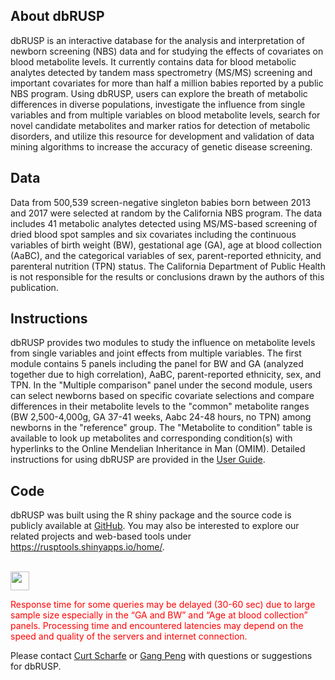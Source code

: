 ## About dbRUSP

dbRUSP is an interactive database for the analysis and interpretation of newborn screening (NBS) data and for studying the effects of covariates on blood metabolite levels. It currently contains data for blood metabolic analytes detected by tandem mass spectrometry (MS/MS) screening and important covariates for more than half a million babies reported by a public NBS program. Using dbRUSP, users can explore the breath of metabolic differences in diverse populations, investigate the influence from single variables and from multiple variables on blood metabolite levels, search for novel candidate metabolites and marker ratios for detection of metabolic disorders, and utilize this resource for development and validation of data mining algorithms to increase the accuracy of genetic disease screening.

## Data

Data from 500,539 screen-negative singleton babies born between 2013 and 2017 were selected at random by the California NBS program. The data includes 41 metabolic analytes detected using MS/MS-based screening of dried blood spot samples and six covariates including the continuous variables of birth weight (BW), gestational age (GA), age at blood collection (AaBC), and the categorical variables of sex, parent-reported ethnicity, and parenteral nutrition (TPN) status. The California Department of Public Health is not responsible for the results or conclusions drawn by the authors of this publication.

## Instructions

dbRUSP provides two modules to study the influence on metabolite levels from single variables and joint effects from multiple variables. The first module contains 5 panels including the panel for BW and GA (analyzed together due to high correlation), AaBC, parent-reported ethnicity, sex, and TPN. In the "Multiple comparison" panel under the second module, users can select newborns based on specific covariate selections and compare differences in their metabolite levels to the "common" metabolite ranges (BW 2,500-4,000g, GA 37-41 weeks, Aabc 24-48 hours, no TPN) among newborns in the "reference" group. The "Metabolite to condition" table is available to look up metabolites and corresponding condition(s) with hyperlinks to the Online Mendelian Inheritance in Man (OMIM). Detailed instructions for using dbRUSP are provided in the <a href="userguide.pdf" download="user_guide.pdf">User Guide</a>.

## Code

dbRUSP was built using the R shiny package and the source code is publicly available at [GitHub](https://github.com/peng-gang/RUSPDB). You may also be interested to explore our related projects and web-based tools under https://rusptools.shinyapps.io/home/.

</br>

<img src="attention.png" width="30" height="30"/>

<span style="color: red;"> Response time for some queries may be delayed (30-60 sec) due to large sample size especially in the “GA and BW” and “Age at blood collection” panels. Processing time and encountered latencies may depend on the speed and quality of the servers and internet connection. </span>

Please contact [Curt Scharfe](mailto:curt.scharfe@yale.edu) or [Gang Peng](mailto:gang.peng@yale.edu) with questions or suggestions for dbRUSP.

